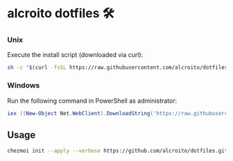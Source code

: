# alcroito dotfiles 🛠

### Unix

Execute the install script (downloaded via curl):

```bash
sh -c "$(curl -fsSL https://raw.githubusercontent.com/alcroito/dotfiles/main/install.sh)"
```

### Windows

Run the following command in PowerShell as administrator:

```powershell
iex ((New-Object Net.WebClient).DownloadString('https://raw.githubusercontent.com/alcroito/dotfiles/main/install.ps1')) (not there yet)
```

## Usage

```bash
chezmoi init --apply --verbose https://github.com/alcroito/dotfiles.git
```

